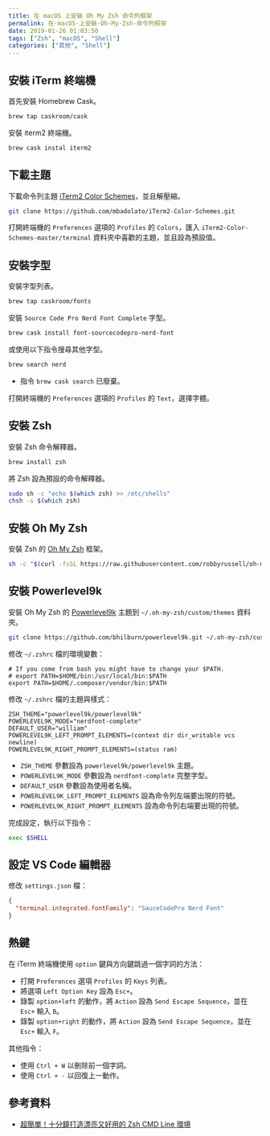 ```yaml
---
title: 在 macOS 上安裝 Oh My Zsh 命令列框架
permalink: 在-macOS-上安裝-Oh-My-Zsh-命令列框架
date: 2019-01-26 01:03:50
tags: ["Zsh", "macOS", "Shell"]
categories: ["其他", "Shell"]
---
```


## 安裝 iTerm 終端機

首先安裝 Homebrew Cask。

```BASH
brew tap caskroom/cask
```

安裝 iterm2 終端機。

```BASH
brew cask instal iterm2
```

## 下載主題

下載命令列主題 [iTerm2 Color Schemes](https://github.com/mbadolato/iTerm2-Color-Schemes)，並且解壓縮。

```BASH
git clone https://github.com/mbadolato/iTerm2-Color-Schemes.git
```

打開終端機的 `Preferences` 選項的 `Profiles` 的 `Colors`，匯入 `iTerm2-Color-Schemes-master/terminal` 資料夾中喜歡的主題，並且設為預設值。

## 安裝字型

安裝字型列表。

```BASH
brew tap caskroom/fonts
```

安裝 `Source Code Pro Nerd Font Complete` 字型。

```BASH
brew cask install font-sourcecodepro-nerd-font
```

或使用以下指令搜尋其他字型。

```BASH
brew search nerd
```

- 指令 `brew cask search` 已廢棄。

打開終端機的 `Preferences` 選項的 `Profiles` 的 `Text`，選擇字體。

## 安裝 Zsh

安裝 Zsh 命令解釋器。

```BASH
brew install zsh
```

將 Zsh 設為預設的命令解釋器。

```BASH
sudo sh -c "echo $(which zsh) >> /etc/shells"
chsh -s $(which zsh)
```

## 安裝 Oh My Zsh

安裝 Zsh 的 [Oh My Zsh](https://github.com/robbyrussell/oh-my-zsh) 框架。

```BASH
sh -c "$(curl -fsSL https://raw.githubusercontent.com/robbyrussell/oh-my-zsh/master/tools/install.sh)"
```

## 安裝 Powerlevel9k

安裝 Oh My Zsh 的 [Powerlevel9k](https://github.com/bhilburn/powerlevel9k) 主題到 `~/.oh-my-zsh/custom/themes` 資料夾。

```BASH
git clone https://github.com/bhilburn/powerlevel9k.git ~/.oh-my-zsh/custom/themes/powerlevel9k
```

修改 `~/.zshrc` 檔的環境變數：

```ENV
# If you come from bash you might have to change your $PATH.
# export PATH=$HOME/bin:/usr/local/bin:$PATH
export PATH=$HOME/.composer/vendor/bin:$PATH
```

修改 `~/.zshrc` 檔的主題與樣式：

```ENV
ZSH_THEME="powerlevel9k/powerlevel9k"
POWERLEVEL9K_MODE="nerdfont-complete"
DEFAULT_USER="william"
POWERLEVEL9K_LEFT_PROMPT_ELEMENTS=(context dir dir_writable vcs newline)
POWERLEVEL9K_RIGHT_PROMPT_ELEMENTS=(status ram)
```

- `ZSH_THEME` 參數設為 `powerlevel9k/powerlevel9k` 主題。
- `POWERLEVEL9K_MODE` 參數設為 `nerdfont-complete` 完整字型。
- `DEFAULT_USER` 參數設為使用者名稱。
- `POWERLEVEL9K_LEFT_PROMPT_ELEMENTS` 設為命令列左端要出現的符號。
- `POWERLEVEL9K_RIGHT_PROMPT_ELEMENTS` 設為命令列右端要出現的符號。

完成設定，執行以下指令：

```BASH
exec $SHELL
```

## 設定 VS Code 編輯器

修改 `settings.json` 檔：

```JSON
{
  "terminal.integrated.fontFamily": "SauceCodePro Nerd Font"
}
```

## 熱鍵

在 iTerm 終端機使用 `option` 鍵與方向鍵跳過一個字詞的方法：

- 打開 `Preferences` 選項 `Profiles` 的 `Keys` 列表。
- 將選項 `Left Option Key` 設為 `Esc+`。
- 錄製 `option+left` 的動作，將 `Action` 設為 `Send Escape Sequence`，並在 `Esc+` 輸入 `B`。
- 錄製 `option+right` 的動作，將 `Action` 設為 `Send Escape Sequence`，並在 `Esc+` 輸入 `F`。

其他指令：

- 使用 `Ctrl + W` 以刪除前一個字詞。
- 使用 `Ctrl + -` 以回復上一動作。

## 參考資料

- [超簡單！十分鐘打造漂亮又好用的 Zsh CMD Line 環境](https://medium.com/statementdog-engineering/prettify-your-zsh-CMD-line-prompt-3ca2acc967f)
